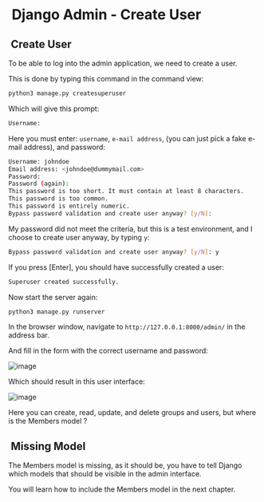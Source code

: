 #  Django Admin - Create User

##  Create User

To be able to log into the admin application, we need
to create a user.

This is done by typing this command in the command view:

```bash
python3 manage.py createsuperuser
```

Which will give this prompt:

```bash
Username:
```

Here you must enter: `username`, `e-mail address`, (you can just pick a fake e-mail address), and password:

```bash
Username: johndoe
Email address: <johndoe@dummymail.com>
Password:
Password (again):
This password is too short. It must contain at least 8 characters.
This password is too common.
This password is entirely numeric.
Bypass password validation and create user anyway? [y/N]:
```

My password did not meet the criteria, but this is a test environment,
and I choose to create user anyway, by typing `y`:

```bash
Bypass password validation and create user anyway? [y/N]: y
```

If you press [Enter], you should have successfully created a user:

```bash
Superuser created successfully.
```

Now start the server again:

```bash
python3 manage.py runserver
```

In the browser window, navigate to `http://127.0.0.1:8000/admin/`
in the address bar.

And fill in the form with the correct username and password:

![image](https://www.w3schools.com/django/screenshot_django_admin_login2.png)

Which should result in this user interface:

![image](https://www.w3schools.com/django/screenshot_django_admin1.png)

Here you can create, read, update, and delete groups and users,
but where is the Members model ?

##  Missing Model

The Members model is missing, as it should be, you have to tell Django
which models that should be visible in the admin interface.

You will learn how to include the Members model in the next chapter.
